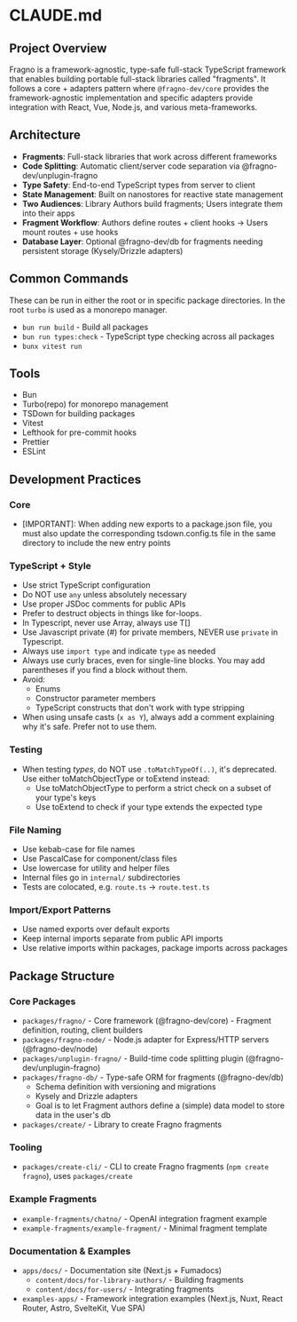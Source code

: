 # CLAUDE.md

## Project Overview

Fragno is a framework-agnostic, type-safe full-stack TypeScript framework that enables building
portable full-stack libraries called "fragments". It follows a core + adapters pattern where
`@fragno-dev/core` provides the framework-agnostic implementation and specific adapters provide
integration with React, Vue, Node.js, and various meta-frameworks.

## Architecture

- **Fragments**: Full-stack libraries that work across different frameworks
- **Code Splitting**: Automatic client/server code separation via @fragno-dev/unplugin-fragno
- **Type Safety**: End-to-end TypeScript types from server to client
- **State Management**: Built on nanostores for reactive state management
- **Two Audiences**: Library Authors build fragments; Users integrate them into their apps
- **Fragment Workflow**: Authors define routes + client hooks → Users mount routes + use hooks
- **Database Layer**: Optional @fragno-dev/db for fragments needing persistent storage
  (Kysely/Drizzle adapters)

## Common Commands

These can be run in either the root or in specific package directories. In the root `turbo` is used
as a monorepo manager.

- `bun run build` - Build all packages
- `bun run types:check` - TypeScript type checking across all packages
- `bunx vitest run`

## Tools

- Bun
- Turbo(repo) for monorepo management
- TSDown for building packages
- Vitest
- Lefthook for pre-commit hooks
- Prettier
- ESLint

## Development Practices

### Core

- [IMPORTANT]: When adding new exports to a package.json file, you must also update the
  corresponding tsdown.config.ts file in the same directory to include the new entry points

### TypeScript + Style

- Use strict TypeScript configuration
- Do NOT use `any` unless absolutely necessary
- Use proper JSDoc comments for public APIs
- Prefer to destruct objects in things like for-loops.
- In Typescript, never use Array<T>, always use T[]
- Use Javascript private (#) for private members, NEVER use `private` in Typescript.
- Always use `import type` and indicate `type` as needed
- Always use curly braces, even for single-line blocks. You may add parentheses if you find a block
  without them.
- Avoid:
  - Enums
  - Constructor parameter members
  - TypeScript constructs that don't work with type stripping
- When using unsafe casts (`x as Y`), always add a comment explaining why it's safe. Prefer not to
  use them.

### Testing

- When testing _types_, do NOT use `.toMatchTypeOf(..)`, it's deprecated. Use either
  toMatchObjectType or toExtend instead:
  - Use toMatchObjectType to perform a strict check on a subset of your type's keys
  - Use toExtend to check if your type extends the expected type

### File Naming

- Use kebab-case for file names
- Use PascalCase for component/class files
- Use lowercase for utility and helper files
- Internal files go in `internal/` subdirectories
- Tests are colocated, e.g. `route.ts` -> `route.test.ts`

### Import/Export Patterns

- Use named exports over default exports
- Keep internal imports separate from public API imports
- Use relative imports within packages, package imports across packages

## Package Structure

### Core Packages

- `packages/fragno/` - Core framework (@fragno-dev/core) - Fragment definition, routing, client
  builders
- `packages/fragno-node/` - Node.js adapter for Express/HTTP servers (@fragno-dev/node)
- `packages/unplugin-fragno/` - Build-time code splitting plugin (@fragno-dev/unplugin-fragno)
- `packages/fragno-db/` - Type-safe ORM for fragments (@fragno-dev/db)
  - Schema definition with versioning and migrations
  - Kysely and Drizzle adapters
  - Goal is to let Fragment authors define a (simple) data model to store data in the user's db
- `packages/create/` - Library to create Fragno fragments

### Tooling

- `packages/create-cli/` - CLI to create Fragno fragments (`npm create fragno`), uses
  `packages/create`

### Example Fragments

- `example-fragments/chatno/` - OpenAI integration fragment example
- `example-fragments/example-fragment/` - Minimal fragment template

### Documentation & Examples

- `apps/docs/` - Documentation site (Next.js + Fumadocs)
  - `content/docs/for-library-authors/` - Building fragments
  - `content/docs/for-users/` - Integrating fragments
- `examples-apps/` - Framework integration examples (Next.js, Nuxt, React Router, Astro, SvelteKit,
  Vue SPA)
